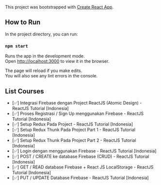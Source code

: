This project was bootstrapped with [Create React App](https://github.com/facebook/create-react-app).

## How to Run

In the project directory, you can run:

### `npm start`

Runs the app in the development mode.<br />
Open [http://localhost:3000](http://localhost:3000) to view it in the browser.

The page will reload if you make edits.<br />
You will also see any lint errors in the console.

## List Courses
* [:white_check_mark:] Integrasi Firebase dengan Project ReactJS (Atomic Design)  - ReactJS Tutorial [Indonesia]
* [:white_check_mark:] Proses Registrasi / Sign Up menggunakan Firebase  - ReactJS Tutorial [Indonesia]
* [:white_check_mark:] Setup Redux Pada Project  - ReactJS Tutorial [Indonesia]
* [:white_check_mark:] Setup Redux Thunk Pada Project Part 1  - ReactJS Tutorial [Indonesia]
* [:white_check_mark:] Setup Redux Thunk Pada Project Part 2  - ReactJS Tutorial [Indonesia]
* [:white_check_mark:] Login dengan menggunakan Firebase  - ReactJS Tutorial [Indonesia]
* [:white_check_mark:] POST / CREATE ke database Firebase (CRUD)  - ReactJS Tutorial [Indonesia]
* [:white_check_mark:] GET / READ database Firebase + React JS LocalStorage  - ReactJS Tutorial [Indonesia]
* [:white_check_mark:] PUT / UPDATE Database Firebase  - ReactJS Tutorial [Indonesia]